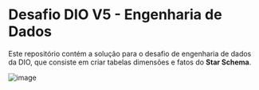 # Desafio DIO V5 - Engenharia de Dados

Este repositório contém a solução para o desafio de engenharia de dados da DIO, que consiste em criar tabelas dimensões e fatos do **Star Schema**.

![image](https://github.com/user-attachments/assets/9cc48bf5-49d0-45a5-86cc-c9040b51a3c7)
